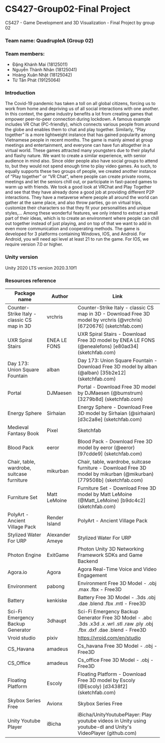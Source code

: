 # CS427-Group02-Final Project
CS427 - Game Development and 3D Visualization - Final Project by group 02

### Team name: QuadrupleA (Group 02)

### Team members:
* Đặng Khánh Mai (18125011)
* Nguyễn Thành Nhân (18125041)
* Hoàng Xuân Nhật (18125042)
* Từ Tấn Phát (19125064)

### Introduction
The Covid-19 pandemic has taken a toll on all global citizens, forcing us to work from home and depriving us of all social interactions with one another. In this context, the game industry benefits a lot from creating games that empower peer-to-peer connection during lockdown. A famous example includes VR Chat (PC-friendly), which connects various people from around the globe and enables them to chat and play together. Similarly, “Play together” is a more lightweight instance that has gained popularity among Vietnamese people in recent months. The game is mainly aimed at group meetings and entertainment, and everyone can have fun altogether in a virtual world.
These games attracted many youngsters due to their playful and flashy nature. We want to create a similar experience, with senior audience in mind also. Since older people also have social groups to attend to, but they would not spend enough time to play video games. As such, to equally supports these two groups of people, we created another instance of “Play together” or “VR Chat”, where people can create private rooms, meetings and let the seniors chill out, or participate in fast-paced games to warm up with friends.
We took a good look at VRChat and Play Together and see that they have already done a good job at providing different P2P interactions. They have a metaverse where people all around the world can gather at the same place, and also throw parties, go on virtual trips, customize their characters so that they fit your personalities and unique styles,... Among these wonderful features, we only intend to extract a small part of their ideas, which is to create an environment where people can chill out together instead of just playing, and on top of that we want to add in even more communication and cooperating methods.
The game is developed for 3 platforms containing Windows, IOS, and Android. For Android, you will need api level at least 21 to run the game. For IOS, we require version 7.0 or higher.

### Unity version
Unity 2020 LTS version 2020.3.10f1

### Resources reference
| Package name                                | Author          | Link                                                                                                                        |
|---------------------------------------------|-----------------|-----------------------------------------------------------------------------------------------------------------------------|
| Counter-Strike Italy - classic CS map in 3D | vrchris         | Counter-Strike Italy - classic CS map in 3D - Download Free 3D model by vrchris (@vrchris) [6720676] (sketchfab.com)        |
| UXR Spiral Stairs                           | ENEA LE FONS    | UXR Spiral Stairs - Download Free 3D model by ENEA LE FONS (@enealefons) [e80ad34] (sketchfab.com)                          |
| Day 173: Union Square Fountain              | alban           | Day 173: Union Square Fountain - Download Free 3D model by alban (@alban) [35b2e12] (sketchfab.com)                         |
| Portal                                      | DJMaesen        | Portal - Download Free 3D model by DJMaesen (@bumstrum) [3279b8d] (sketchfab.com)                                           |
| Energy Sphere                               | Sirhaian        | Energy Sphere - Download Free 3D model by Sirhaian (@sirhaian) [d3c2a8e] (sketchfab.com)                                    |
| Medieval Fantasy Book                       | Pixel           | Sketchfab                                                                                                                   |
| Blood Pack                                  | eeror           | Blood Pack - Download Free 3D model by eeror (@eeror) [97cdde9] (sketchfab.com)                                             |
| Chair, table, wardrobe, suitcase furniture  | mikurban        | Chair, table, wardrobe, suitcase furniture - Download Free 3D model by mikurban (@mikurban) [779508b] (sketchfab.com)       |
| Furniture Set                               | Matt LeMoine    | Furniture Set - Download Free 3D model by Matt LeMoine (@Matt_LeMoine) [b9dc4c2] (sketchfab.com)                            |
| PolyArt - Ancient Village Pack              | Render Island   | PolyArt - Ancient Village Pack | 3D Fantasy | Unity Asset Store                                                             |
| Stylized Water For URP                      | Alexander Ameye | Stylized Water For URP | VFX Shaders | Unity Asset Store                                                                    |
| Photon Engine                               | ExitGame        | Photon Unity 3D Networking Framework SDKs and Game Backend | Photon Engine                                                  |
| Agora.io                                    | Agora           | Agora Real-Time Voice and Video Engagement                                                                                  |
| Environment                                 | pabong          | Environment Free 3D Model - .obj .max .fbx - Free3D                                                                         |
| Battery                                     | kenkiske        | Battery Free 3D Model - .3ds .obj .dae .blend .fbx .mtl - Free3D                                                            |
| Sci-Fi Emergency Backup Generator           | 3dhaupt         | Sci-Fi Emergency Backup Generator Free 3D Model - .abc .3ds .x3d .x .wrl .stl .raw .ply .obj .fbx .dxf .dae .blend - Free3D |
| Vroid studio                                | pixiv           | https://vroid.com/en/studio                                                                                                 |
| CS_Havana                                   | amadeus         | Cs_havana Free 3D Model - .obj - Free3D                                                                                     |
| CS_Office                                   | amadeus         | Cs_office Free 3D Model - .obj - Free3D                                                                                     |
| Floating Platform                           | Escoly          | Floating Platform - Download Free 3D model by Escoly (@Escoly) [d3438f2] (sketchfab.com)                                    |
| Skybox Series Free                          | Avionx          | Skybox Series Free | 2D Sky | Unity Asset Store                                                                             |
| Unity Youtube Player                        | iBicha          | iBicha/UnityYoutubePlayer: Play youtube videos in Unity using youtube-dl and Unity's VideoPlayer (github.com)               |
